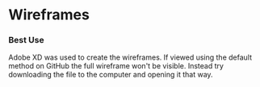 # Wireframes 

### Best Use 

Adobe XD was used to create the wireframes. If viewed using the default method on GitHub the full wireframe won't be visible.
Instead try downloading the file to the computer and opening it that way. 
